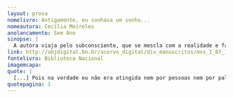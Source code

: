 ```yaml
---
layout: prosa
nomelivro: Antigamente, eu sonhava um sonho...
nomeautora: Cecília Meireles
anolancamento: Sem Ano
sinopse: |
  A autora viaja pelo subconsciente, que se mescla com a realidade e faz o leitor se questionar sobre a experiência que tanto aflige o narrador.
link: http://objdigital.bn.br/acervo_digital/div_manuscritos/mss_I_07_12_033A_n33/mss_I_07_12_033A_n33.pdf
fontelivro: Biblioteca Nacional
imagemcapa: 
quote: |
  [...] Pois na verdade eu não era atingida nem por pessoas nem por palavras, passava incólume como se fosse de vento. Mas sabia que aquele lugar era terrível, com a vaga ideia de que os habitantes eram medonhos, - loucos?, badidos?, doentes?
quotepagina: 1
---
```

